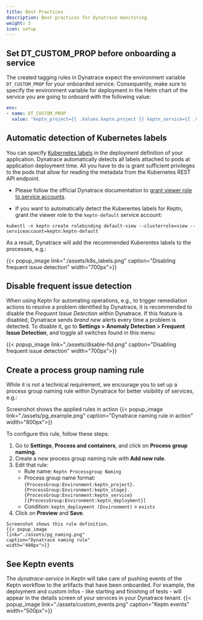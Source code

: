 ```yaml
---
title: Best Practices
description: Best practices for Dynatrace monitoring
weight: 3
icon: setup
---
```


## Set DT_CUSTOM_PROP before onboarding a service

The created tagging rules in Dynatrace expect the environment variable `DT_CUSTOM_PROP` for your onboarded service. Consequently, make sure to specify the environment variable for deployment in the Helm chart of the service you are going to onboard with the following value: 

```yaml
env:
- name: DT_CUSTOM_PROP
  value: "keptn_project={{ .Values.keptn.project }} keptn_service={{ .Values.keptn.service }} keptn_stage={{ .Values.keptn.stage }} keptn_deployment={{ .Values.keptn.deployment }}"
```

## Automatic detection of Kubernetes labels

You can specify [Kubernetes labels](https://kubernetes.io/docs/concepts/overview/working-with-objects/labels/) in the deployment definition of your application. Dynatrace automatically detects all labels attached to pods at application deployment time. All you have to do is grant sufficient privileges to the pods that allow for reading the metadata from the Kubernetes REST API endpoint.

* Please follow the official Dynatrace documentation to [grant viewer role to service accounts](https://www.dynatrace.com/support/help/shortlink/kubernetes-tagging#grant-viewer-role-to-service-accounts).

* If you want to automatically detect the Kuberentes labels for Keptn, grant the viewer role to the `keptn-default` service account: 

```console
kubectl -n keptn create rolebinding default-view --clusterrole=view --serviceaccount=keptn:keptn-default
```

As a result, Dynatrace will add the recommended Kuberentes labels to the processes, e.g.: 

{{< popup_image
    link="./assets/k8s_labels.png"
    caption="Disabling frequent issue detection"
    width="700px">}}

## Disable frequent issue detection

When using Keptn for automating operations, e.g., to trigger remediation actions to resolve a problem identified by Dynatrace, it is recommended to disable the *Frequent Issue Detection* within Dynatrace. If this feature is disabled, Dynatrace sends *brand new* alerts every time a problem is detected. To disable it, go to **Settings > Anomaly Detection > Frequent Issue Detection**, and toggle all switches found in this menu:

{{< popup_image
    link="./assets/disable-fid.png"
    caption="Disabling frequent issue detection"
    width="700px">}}

## Create a process group naming rule

While it is not a technical requirement, we encourage you to set up a process group naming rule within Dynatrace for better visibility of services, e.g.:

Screenshot shows the applied rules in action
{{< popup_image 
link="./assets/pg_example.png"
caption="Dynatrace naming rule in action"
width="800px">}}

To configure this rule, follow these steps:

  1. Go to **Settings**, **Process and containers**, and click on **Process group naming**.
  1. Create a new process group naming rule with **Add new rule**.
  1. Edit that rule:
      * Rule name: `Keptn Processgroup Naming`
      * Process group name format: `{ProcessGroup:Environment:keptn_project}.{ProcessGroup:Environment:keptn_stage}.{ProcessGroup:Environment:keptn_service} [{ProcessGroup:Environment:keptn_deployment}]`
      * Condition: `keptn_deployment (Environment)` > `exists`
  1. Click on **Preview** and **Save**.

    Screenshot shows this rule definition.
    {{< popup_image 
    link="./assets/pg_naming.png"
    caption="Dynatrace naming rule"
    width="400px">}}

## See Keptn events

The *dynatrace-service* in Keptn will take care of pushing events of the Keptn workflow to the artifacts that have been onboarded. For example, the deployment and custom infos - like starting and finishing of tests - will appear in the details screen of your services in your Dynatrace tenant.
    {{< popup_image
    link="./assets/custom_events.png"
    caption="Keptn events"
    width="500px">}}
